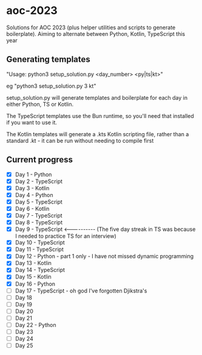 # aoc-2023
Solutions for AOC 2023 (plus helper utilities and scripts to generate boilerplate). Aiming to alternate between Python, Kotlin, TypeScript this year

## Generating templates

"Usage: python3 setup_solution.py <day_number> <py|ts|kt>"

eg "python3 setup_solution.py 3 kt"

setup_solution.py will generate templates and boilerplate for each day in either Python, TS or Kotlin. 

The TypeScript templates use the Bun runtime, so you'll need that installed if you want to use it.

The Kotlin templates will generate a .kts Kotlin scripting file, rather than a standard .kt - it can be run without needing to compile first

## Current progress

 - [x] Day 1 - Python
 - [x] Day 2 - TypeScript
 - [x] Day 3 - Kotlin
 - [x] Day 4 - Python
 - [x] Day 5 - TypeScript
 - [x] Day 6 - Kotlin
 - [x] Day 7 - TypeScript   
 - [x] Day 8 - TypeScript   
 - [x] Day 9 - TypeScript    <---------- (The five day streak in TS was because I needed to practice TS for an interview)
 - [x] Day 10 - TypeScript  
 - [x] Day 11 - TypeScript  
 - [x] Day 12 - Python - part 1 only - I have not missed dynamic programming
 - [x] Day 13 - Kotlin
 - [x] Day 14 - TypeScript
 - [x] Day 15 - Kotlin
 - [x] Day 16 - Python
 - [ ] Day 17 - TypeScript - oh god I've forgotten Djikstra's
 - [ ] Day 18 
 - [ ] Day 19 
 - [ ] Day 20 
 - [ ] Day 21
 - [ ] Day 22 - Python
 - [ ] Day 23
 - [ ] Day 24 
 - [ ] Day 25 
